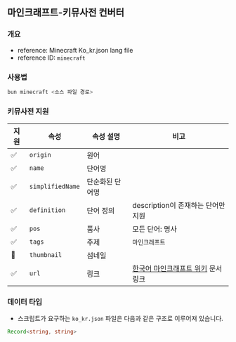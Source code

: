 ## 마인크래프트-키뮤사전 컨버터
### 개요
* reference: Minecraft Ko_kr.json lang file
* reference ID: `minecraft`

### 사용법
```bash
bun minecraft <소스 파일 경로>
```

### 키뮤사전 지원
| 지원 | 속성               | 속성 설명    | 비고                                                                         |
|----|------------------|----------|----------------------------------------------------------------------------|
| ✅  | `origin`         | 원어       |                                                                            |
| ✅  | `name`           | 단어명      |                                                                            |
| ✅  | `simplifiedName` | 단순화된 단어명 |                                                                            |
| ✅ | `definition`     | 단어 정의    | description이 존재하는 단어만 지원                                                   |
| ✅  | `pos`            | 품사       | 모든 단어: 명사                                                                  |
| ✅  | `tags`           | 주제       | `마인크래프트`                                                                   |
| 🚫 | `thumbnail`      | 섬네일      |                                                                            |
| ✅  | `url`            | 링크       | [한국어 마인크래프트 위키](https://minecraft.fandom.com/ko/wiki/Minecraft_Wiki) 문서 링크 |

### 데이터 타입
* 스크립트가 요구하는 `ko_kr.json` 파일은 다음과 같은 구조로 이루어져 있습니다.
```ts
Record<string, string>
```